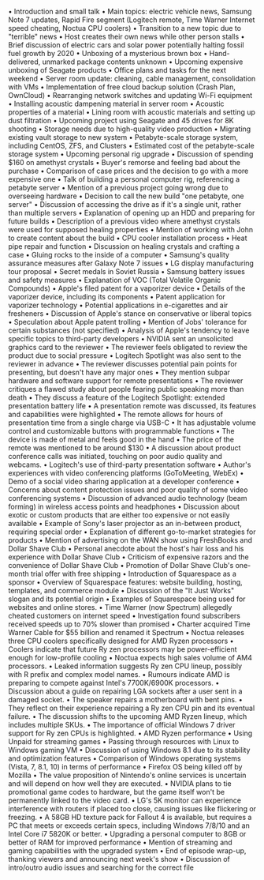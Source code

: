 • Introduction and small talk
• Main topics: electric vehicle news, Samsung Note 7 updates, Rapid Fire segment (Logitech remote, Time Warner Internet speed cheating, Noctua CPU coolers)
• Transition to a new topic due to "terrible" news
• Host creates their own news while other person stalls
• Brief discussion of electric cars and solar power potentially halting fossil fuel growth by 2020
• Unboxing of a mysterious brown box
• Hand-delivered, unmarked package contents unknown
• Upcoming expensive unboxing of Seagate products
• Office plans and tasks for the next weekend
• Server room update: cleaning, cable management, consolidation with VMs
• Implementation of free cloud backup solution (Crash Plan, OwnCloud)
• Rearranging network switches and updating Wi-Fi equipment
• Installing acoustic dampening material in server room
• Acoustic properties of a material
• Lining room with acoustic materials and setting up dust filtration
• Upcoming project using Seagate and 45 drives for 8K shooting
• Storage needs due to high-quality video production
• Migrating existing vault storage to new system
• Petabyte-scale storage system, including CentOS, ZFS, and Clusters
• Estimated cost of the petabyte-scale storage system
• Upcoming personal rig upgrade
• Discussion of spending $160 on amethyst crystals
• Buyer's remorse and feeling bad about the purchase
• Comparison of case prices and the decision to go with a more expensive one
• Talk of building a personal computer rig, referencing a petabyte server
• Mention of a previous project going wrong due to overseeing hardware
• Decision to call the new build "one petabyte, one server"
• Discussion of accessing the drive as if it's a single unit, rather than multiple servers
• Explanation of opening up an HDD and preparing for future builds
• Description of a previous video where amethyst crystals were used for supposed healing properties
• Mention of working with John to create content about the build
• CPU cooler installation process
• Heat pipe repair and function
• Discussion on healing crystals and crafting a case
• Gluing rocks to the inside of a computer
• Samsung's quality assurance measures after Galaxy Note 7 issues
• LG display manufacturing tour proposal
• Secret medals in Soviet Russia
• Samsung battery issues and safety measures
• Explanation of VOC (Total Volatile Organic Compounds)
• Apple's filed patent for a vaporizer device
• Details of the vaporizer device, including its components
• Patent application for vaporizer technology
• Potential applications in e-cigarettes and air fresheners
• Discussion of Apple's stance on conservative or liberal topics
• Speculation about Apple patent trolling
• Mention of Jobs' tolerance for certain substances (not specified)
• Analysis of Apple's tendency to leave specific topics to third-party developers
• NVIDIA sent an unsolicited graphics card to the reviewer
• The reviewer feels obligated to review the product due to social pressure
• Logitech Spotlight was also sent to the reviewer in advance
• The reviewer discusses potential pain points for presenting, but doesn't have any major ones
• They mention subpar hardware and software support for remote presentations
• The reviewer critiques a flawed study about people fearing public speaking more than death
• They discuss a feature of the Logitech Spotlight: extended presentation battery life
• A presentation remote was discussed, its features and capabilities were highlighted
• The remote allows for hours of presentation time from a single charge via USB-C
• It has adjustable volume control and customizable buttons with programmable functions
• The device is made of metal and feels good in the hand
• The price of the remote was mentioned to be around $130
• A discussion about product conference calls was initiated, touching on poor audio quality and webcams.
• Logitech's use of third-party presentation software
• Author's experiences with video conferencing platforms (GoToMeeting, WebEx)
• Demo of a social video sharing application at a developer conference
• Concerns about content protection issues and poor quality of some video conferencing systems
• Discussion of advanced audio technology (beam forming) in wireless access points and headphones
• Discussion about exotic or custom products that are either too expensive or not easily available
• Example of Sony's laser projector as an in-between product, requiring special order
• Explanation of different go-to-market strategies for products
• Mention of advertising on the WAN show using FreshBooks and Dollar Shave Club
• Personal anecdote about the host's hair loss and his experience with Dollar Shave Club
• Criticism of expensive razors and the convenience of Dollar Shave Club
• Promotion of Dollar Shave Club's one-month trial offer with free shipping
• Introduction of Squarespace as a sponsor
• Overview of Squarespace features: website building, hosting, templates, and commerce module
• Discussion of the "It Just Works" slogan and its potential origin
• Examples of Squarespace being used for websites and online stores.
• Time Warner (now Spectrum) allegedly cheated customers on internet speed
• Investigation found subscribers received speeds up to 70% slower than promised
• Charter acquired Time Warner Cable for $55 billion and renamed it Spectrum
• Noctua releases three CPU coolers specifically designed for AMD Ryzen processors
• Coolers indicate that future Ry zen processors may be power-efficient enough for low-profile cooling
• Noctua expects high sales volume of AM4 processors.
• Leaked information suggests Ry zen CPU lineup, possibly with R prefix and complex model names.
• Rumours indicate AMD is preparing to compete against Intel's 7700K/6900K processors.
• Discussion about a guide on repairing LGA sockets after a user sent in a damaged socket.
• The speaker repairs a motherboard with bent pins.
• They reflect on their experience repairing a Ry zen CPU pin and its eventual failure.
• The discussion shifts to the upcoming AMD Ryzen lineup, which includes multiple SKUs.
• The importance of official Windows 7 driver support for Ry zen CPUs is highlighted.
• AMD Ryzen performance
• Using Unpaid for streaming games
• Passing through resources with Linux to Windows gaming VM
• Discussion of using Windows 8.1 due to its stability and optimization features
• Comparison of Windows operating systems (Vista, 7, 8.1, 10) in terms of performance
• Firefox OS being killed off by Mozilla
• The value proposition of Nintendo's online services is uncertain and will depend on how well they are executed.
• NVIDIA plans to tie promotional game codes to hardware, but the game itself won't be permanently linked to the video card.
• LG's 5K monitor can experience interference with routers if placed too close, causing issues like flickering or freezing.
• A 58GB HD texture pack for Fallout 4 is available, but requires a PC that meets or exceeds certain specs, including Windows 7/8/10 and an Intel Core i7 5820K or better.
• Upgrading a personal computer to 8GB or better of RAM for improved performance
• Mention of streaming and gaming capabilities with the upgraded system
• End of episode wrap-up, thanking viewers and announcing next week's show
• Discussion of intro/outro audio issues and searching for the correct file
